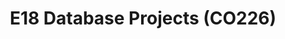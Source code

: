 ---
layout: project_batch
title: E18 Database Projects (CO226)
permalink: /co226/e18/
has_children: true
parent: Database Projects (CO226)
batch: e18
code: co226

readmore: "#"

search_exclude: true
default_thumb_image: /data/categories/co226/thumbnail.jpg
description: This section contains projects conducted as a partial requirement to complete the course CO226 - Database Systems. Usually, these projects are conducted by groups of 3 students. The course focuses on database systems and students are required to develop a database management system for the project
---